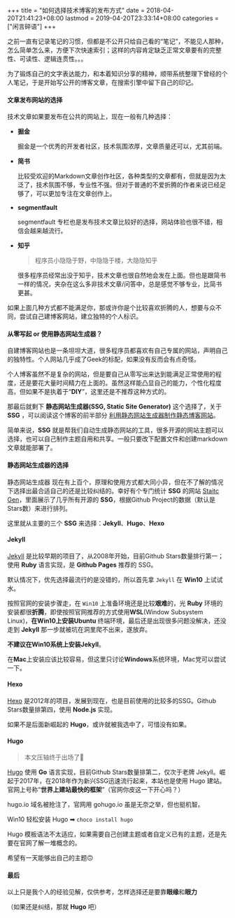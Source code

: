 +++
title = "如何选择技术博客的发布方式"
date = 2018-04-20T21:41:23+08:00
lastmod = 2019-04-20T23:33:14+08:00
categories = ["闲言碎语"]
+++


之前一直有记录笔记的习惯，但都是不公开只给自己看的“笔记”，不能见人那种，怎么简单怎么来，方便下次快速索引；这样的内容肯定缺乏正常文章要有的完整性、可读性、逻辑连贯性。。。

为了锻炼自己的文字表达能力，和本着知识分享的精神，顺带系统整理下曾经的个人笔记，于是开始写公开的博客文章，在搜索引擎中留下自己的印记。

<!--more-->

#### 文章发布网站的选择
技术文章如果要发布在公共的网站上，现在一般有几种选择：

- **掘金**

    掘金是一个优秀的开发者社区，技术氛围浓厚，文章质量还可以，尤其前端。

- **简书**

    比较受欢迎的Markdown文章创作社区，各种类型的文章都有，但就是因为太泛了，技术氛围不够，专业性不强。但对于普通的不爱折腾的作者来说已经足够了，可以更加专注在文章创作上。

- **segmentfault**

    segmentfault 专栏也是发布技术文章比较好的选择，网站体验也很不错，相信会越来越流行。

- **知乎**

    > 程序员小隐隐于野，中隐隐于楼，大隐隐知乎

    很多程序员经常出没于知乎，技术文章也很自然地会发在上面。但也是跟简书一样的情况，夹杂在这么多非技术文章/问答中，总是感觉不够专业，比简书更甚。


如果上面几种方式都不能满足你，那或许你是个比较喜欢折腾的人，想要与众不同，尝试自己建博客网站，建立独特的个人标识。

#### 从零写起 or 使用静态网站生成器？

自建博客网站也是一条坦坦大道，很多程序员都喜欢有自己专属的网站，声明自己的独特性。个人网站几乎成了Geek的标配，如果没有反而会有点奇怪。

个人博客虽然不是复杂的网站，但是要自己从零写出来达到能满足正常使用的程度，还是要花大量时间精力在上面的。虽然这样能凸显自己的能力，个性化程度高，但如果不是执着于“**DIY**”，这里还是不推荐这种方式的。

那最后就剩下 **静态网站生成器(SSG, Static Site Generator)** 这个选择了，关于 **SSG** ，可以阅读这个博客的前半部分 [利用静态网站生成器制作静态博客网站](https://www.jianshu.com/p/c50dab7a98ef)。

简单来说，**SSG** 就是帮我们自动生成静态网站的工具，很多开源的网站主题可以选择，也可以自己制作主题自用和共享。一般只要改下配置文件和创建markdown文章就能部署了。


#### 静态网站生成器的选择
静态网站生成器 现在有上百个，原理和使用方式都大同小异，但在不了解的情况下选择出最合适自己的还是比较纠结的。幸好有个专门统计 **SSG** 的网站 [Staitc Gen](https://www.staticgen.com/)，里面展示了几乎所有开源的 **SSG**，根据Github Project的数据（默认是Stars数）来进行排列。

这里就从主要的三个 **SSG** 来选择：**Jekyll**、**Hugo**、**Hexo**

#### Jekyll
[Jekyll](https://jekyllrb.com/) 是比较早期的项目了，从2008年开始，目前Github Stars数量排行第一；使用 **Ruby** 语言实现，是 **Github Pages** 推荐的 SSG。

默认情况下，优先选择最流行的是没错的，所以首先拿 `Jekyll` 在 **Win10** 上试试水。

按照官网的安装步骤走，在 `Win10` 上准备环境还是比较**艰难**的，光 **Ruby** 环境的安装都很**折腾**，即使按照官网推荐的方式使用**WSL**(Window Subsystem Linux)，**在Win10上安装Ubuntu** 终端环境，最后还是出现很多问题没解决，还没走到 **Jekyll** 那一步就被坑在洞里爬不出来，遂放弃。

**不建议在Win10系统上安装Jekyll**。

在**Mac**上安装应该比较容易，但这里只讨论**Windows**系统环境，Mac党可以尝试一下。

#### Hexo
[Hexo](https://hexo.io/) 是2012年的项目，发展到现在，也是目前使用的比较多的SSG。Github Stars数量排第四，使用 **Node.js** 实现。

如果不是后面新崛起的 **Hugo**，或许就被我选中了，可惜没有如果。


#### Hugo
> 本文压轴终于出场了🎉

[Hugo](http://gohugo.io/) 使用 **Go** 语言实现，目前Github Stars数量排第二，仅次于老牌 Jekyll。崛起于2017年，在2018年作为新兴SSG迅速流行起来，本站也是使用 Hugo 建站。官网上号称“**世界上建站最快的框架**”（官网你皮这一下开心吗？）

hugo.io 域名被抢注了，官网用 gohugo.io 虽是无奈之举，但也挺机智。

Win10 轻松安装 Hugo ➡ `choco install hugo`

Hugo 模板语法不太适应，如果需要自己创建主题或者自定义已有的主题，还是先要在官网了解一堆概念的。

希望有一天能够出自己的主题🙃

#### 最后
以上只是我个人的经验见解，仅供参考，怎样选择还是要靠**眼缘**和**眼力**

（如果还是纠结，那就 **Hugo** 吧）